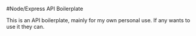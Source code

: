 #Node/Express API Boilerplate

This is an API boilerplate, mainly for my own personal use. If any wants to use it they can. 